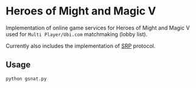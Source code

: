 # Heroes of Might and Magic V
Implementation of online game services for Heroes of Might and Magic V used for `Multi Player/Ubi.com` matchmaking (lobby list).

Currently also includes the implementation of [SRP](https://github.com/michal-kapala/gsconnect/wiki/SRP) protocol.

## Usage
```
python gsnat.py
```
